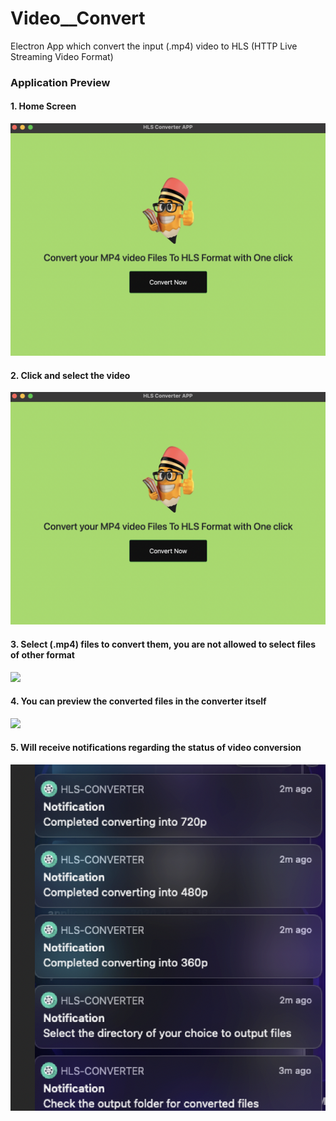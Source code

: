 # Video__Convert
Electron App which convert the input (.mp4) video to HLS (HTTP Live Streaming Video Format)
### Application Preview

#### 1. Home Screen
![](images/convert.png)


#### 2. Click and select the video
![](images/convert.png)


#### 3. Select (.mp4) files to convert them, you are not allowed to select files of other format
![](images/file-select.png)

#### 4. You can preview the converted files in the converter itself
![](images/output.png)



#### 5. Will receive notifications regarding the status of video conversion
![](images/notification.png)
